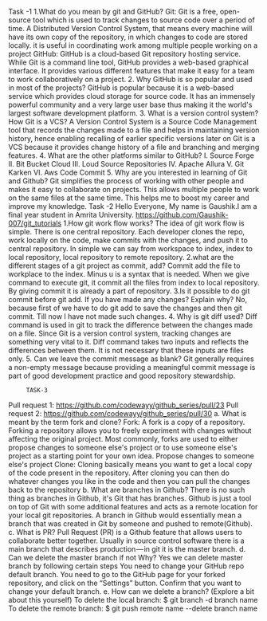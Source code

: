 Task -1
1.What do you mean by git and GitHub?
 Git:
 Git is a free, open-source tool which is used to track changes to source code over a period of time. A Distributed Version Control System, that means every machine will have its own copy of the repository, in which changes to code are stored locally. it is useful in coordinating work among multiple people working on a project
GitHub:
 GitHub is a cloud-based Git repository hosting service. While Git is a command line tool, GitHub provides a web-based graphical interface. It provides various different features that make it easy for a team to work collaboratively on a project.
2. Why GitHub is so popular and used in most of the projects?
 GitHub is popular because it is a web-based service which provides cloud storage for source code. It has an immensely powerful community and a very large user base thus making it the world's largest software development platform.
3. What is a version control system? How Git is a VCS?
         A Version Control System is a Source Code Management tool that records the changes made to a file and helps in maintaining version history, hence enabling recalling of earlier specific versions later on Git is a VCS because it provides  change history of a file and branching and merging features.
4. What are the other platforms similar to GitHub?
                      I.        Source Forge
                     II.        Bit Bucket Cloud
                   III.        Loud Source Repositories
                  IV.        Apache Allura
                    V.        Git Karken
                  VI.        Aws Code Commit
5. Why are you interested in learning of Git and Github?
           Git simplifies the process of working with other people and makes it easy to collaborate on projects. This allows multiple people to work on the same files at the same time. This helps me to boost my career and improve my knowledge.
	   Task -2
Hello Everyone,
My name is Gaushik.I am a final year student in Amrita University.
https://github.com/Gaushik-007/git_tutorials
1.How git work flow works?
 	   The idea of git work flow is simple. There is one central repository. Each developer clones the repo, work locally on the code, make commits with the changes, and push it to central repository. In simple we can say from workspace to index, index to local repository, local repository to remote repository.
2.what are the different stages of a git project as commit, add?
    	Commit add the file to workplace to the index. Minus u is a syntax that is needed. When we give command to execute git, it commit all the files from index to local repository. By giving commit it is already a part of repository.
3.Is it possible to do git commit before git add. If you have made any changes? Explain why?
   	No, because first of we have to do git add to save the changes and then git commit. Till now I have not made such changes.
4. Why is git diff used?
   	Diff command is used in git to track the difference between the changes made on a file. Since Git is a version control system, tracking changes are something very vital to it. Diff command takes two inputs and reflects the differences between them. It is not necessary that these inputs are files only.
5. Can we leave the commit message as blank?
   	Git generally requires a non-empty message because providing a meaningful commit message is part of good development practice and good repository stewardship.
             
	     TASK-3
Pull request 1: https://github.com/codewayy/github_series/pull/23
Pull request 2: https://github.com/codewayy/github_series/pull/30
a. What  is meant by the term fork and clone?
Fork:
A fork is a copy of a repository. Forking a repository allows you to freely experiment with changes without affecting the original project.
Most commonly, forks are used to either propose changes to someone else's project or to use someone else's project as a starting point for your own idea.
Propose changes to someone else's project
Clone:
Cloning basically means you want to get a local copy of the code present in the repository.
After cloning you can then do whatever changes you like in the code and then you can pull the changes back to the repository
b. What are branches in Github?
There is no such thing as branches in Github, it's Git that has branches.
Github is just a tool on top of Git with some additional features and acts as a remote location for your local git repositories.
A branch in Github would essentially mean a branch that was created in Git by someone and pushed to remote(Github).
c. What is PR?
Pull Request (PR) is a Github feature that allows users to collaborate better together.
Usually in source control software there is a main branch that describes production — in git it is the master branch.
d. Can we delete the master branch if not Why?
Yes we can delete master branch by following certain steps
You need to change your GitHub repo default branch.
You need to go to the GitHub page for your forked repository, and click on the “Settings” button.
Confirm that you want to change your default branch.
e. How can we delete a branch? (Explore a bit about this yourself)
To delete the local branch: $ git branch -d branch name
To delete the remote branch: $ git push remote name --delete branch name


